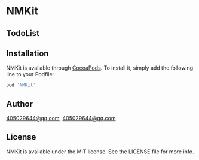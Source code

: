# NMKit

## TodoList



## Installation

NMKit is available through [CocoaPods](https://cocoapods.org). To install
it, simply add the following line to your Podfile:

```ruby
pod 'NMKit'
```

## Author

405029644@qq.com, 405029644@qq.com

## License

NMKit is available under the MIT license. See the LICENSE file for more info.
